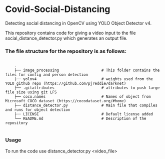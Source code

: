 # Covid-Social-Distancing
Detecting social distancing in OpenCV using YOLO Object Detector v4.

This repository contains code for giving a video input to the file social_distance_detector.py which generates an output file.

### The file structure for the repository is as follows:
```

    .
    ├── image_processing                   # This folder contains the files for config and person detection
    ├── yolov4                             # weights used from the YOLO github repo (https://github.com/pjreddie/darknet)
    ├── .gitattributes                     # attributes to push large file size using git LFS
    ├── coco.names                         # Names of object from Microsoft COCO dataset (https://cocodataset.org/#home)
    ├── distance_detector.py               # Main file that compiles and runs for object detection
    ├── LICENSE                            # Default license added
    └── README.md                          # Description of the repository
    
```

### Usage
To run the code use distance_detector.py  <video_file>
